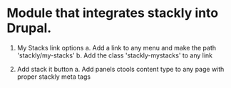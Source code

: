 # Module that integrates stackly into Drupal.

1. My Stacks link options
  a. Add a link to any menu and make the path 'stackly/my-stacks'
  b. Add the class 'stackly-mystacks' to any link

2. Add stack it button
  a. Add panels ctools content type to any page with proper stackly meta tags


